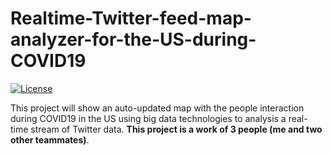 # Realtime-Twitter-feed-map-analyzer-for-the-US-during-COVID19

[![License](https://img.shields.io/github/license/mashape/apistatus.svg?maxAge=2592000)](https://github.com/ahmedhamdy90/deep-learning-specialization-coursera/blob/master/LICENSE)

This project will show an auto-updated map with the people interaction during COVID19 in the US using big data technologies to analysis a real-time stream of Twitter data. **This project is a work of 3 people (me and two other teammates)**.
